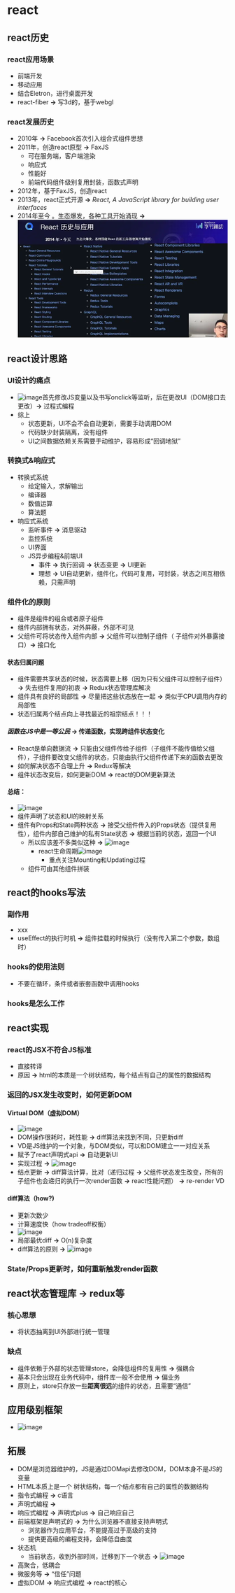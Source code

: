 # react
## react历史
### react应用场景
- 前端开发
- 移动应用
- 结合Eletron，进行桌面开发
- react-fiber **->** 写3d的，基于webgl
### react发展历史
- 2010年 **->** Facebook首次引入组合式组件思想
- 2011年，创造react原型 **->** FaxJS
	- 可在服务端，客户端渲染
	- 响应式
	- 性能好
	- 前端代码组件级别复用封装，函数式声明
- 2012年，基于FaxJS，创造react
- 2013年，react正式开源 **->** *React, A JavaScript  library for building user interfaces*
- 2014年至今 。生态爆发，各种工具开始涌现 **->** ![image](https://raw.githubusercontent.com/glows777/image-hosting/main/杂图/image.3pfoiorq2xa0.webp)
## react设计思路
### UI设计的痛点
- ![image](https://cdn.jsdelivr.net/gh/glows777/image-hosting@main/杂图/image.29df2pyxpsis.webp)首先修改JS变量以及书写onclick等监听，后在更改UI（DOM接口去更改）**->** 过程式编程
- 综上
	- 状态更新，UI不会不会自动更新，需要手动调用DOM
	- 代码缺少封装隔离，没有组件
	- UI之间数据依赖关系需要手动维护，容易形成“回调地狱”
### 转换式&响应式
- 转换式系统
	- 给定输入，求解输出
	- 编译器
	- 数值运算
	- 算法题
- 响应式系统
	- 监听事件 **->** 消息驱动
	- 监控系统
	- UI界面
	- JS异步编程&前端UI
		- 事件 **->** 执行回调 **->** 状态变更 **->** UI更新
		- 理想 **->** UI自动更新，组件化，代码可复用，可封装，状态之间互相依赖，只需声明
### 组件化的原则
- 组件是组件的组合或者原子组件
- 组件内部拥有状态，对外屏蔽，外部不可见
- 父组件可将状态传入组件内部 **->** 父组件可以控制子组件（ 子组件对外暴露接口）**->** 接口化
#### 状态归属问题
-  组件需要共享状态的时候，状态需要上移（因为只有父组件可以控制子组件） **->** 失去组件复用的初衷 **->** Redux状态管理库解决
- 组件具有良好的局部性 **->** 尽量把这些状态放在一起 **->** 类似于CPU调用内存的局部性
- 状态归属两个结点向上寻找最近的祖宗结点！！！
#### *函数在JS中是一等公民* **->** 传递函数，实现跨组件状态变化
- React是单向数据流 **->** 只能由父组件传给子组件（子组件不能传值给父组件），子组件要改变父组件的状态，只能由执行父组件传递下来的函数去更改
- 如何解决状态不合理上升 **->** Redux等解决
- 组件状态改变后，如何更新DOM **->** react的DOM更新算法
#### 总结：
- ![image](https://cdn.jsdelivr.net/gh/glows777/image-hosting@main/杂图/image.1n0knwd7381s.webp) 
- 组件声明了状态和UI的映射关系
- 组件有Props和State两种状态 **->** 接受父组件传入的Props状态（提供复用性），组件内部自己维护的私有State状态 **->** 根据当前的状态，返回一个UI 
	- 所以应该差不多类似这种 **->**  ![image](https://cdn.jsdelivr.net/gh/glows777/image-hosting@main/杂图/image.6x6oecu3l7k0.webp)
		- react生命周期![image](https://cdn.jsdelivr.net/gh/glows777/image-hosting@main/杂图/image.35vuz23iqhe0.webp)
			- 重点关注Mounting和Updating过程
	- 组件可由其他组件拼装
## react的hooks写法
### 副作用
- xxx
- useEffect的执行时机 **->** 组件挂载的时候执行（没有传入第二个参数，数组时）
### hooks的使用法则
- 不要在循环，条件或者嵌套函数中调用hooks
### hooks是怎么工作
## react实现
### react的JSX不符合JS标准
- 直接转译
- 原因 **->** html的本质是一个树状结构，每个结点有自己的属性的数据结构 
### 返回的JSX发生改变时，如何更新DOM
#### Virtual DOM（虚拟DOM）
- ![image](https://cdn.jsdelivr.net/gh/glows777/image-hosting@main/杂图/image.6mx8o2sebgk0.webp) 
- DOM操作很耗时，耗性能 **->** diff算法来找到不同，只更新diff
- VD是JS维护的一个对象，与DOM类似，可以和DOM建立一一对应关系
- 赋予了react声明式api **->** 自动更新UI
- 实现过程 **->** ![image](https://cdn.jsdelivr.net/gh/glows777/image-hosting@main/杂图/image.r4z4xj0pdcw.webp) 
- 结点更新 **->** diff算法计算，比对（递归过程 **->** 父组件状态发生改变，所有的子组件也会递归的执行一次render函数 **->** react性能问题） **->** re-render VD
#### diff算法（how?)
- 更新次数少
- 计算速度快（how tradeoff权衡）
- ![image](https://cdn.jsdelivr.net/gh/glows777/image-hosting@main/杂图/image.70bimo5pbbg0.webp) 
- 局部最优diff **->** O(n)复杂度
- diff算法的原则 **->** ![image](https://cdn.jsdelivr.net/gh/glows777/image-hosting@main/杂图/image.5ehoy71qcfg0.webp) 
### State/Props更新时，如何重新触发render函数
## react状态管理库 **->** redux等
### 核心思想
- 将状态抽离到UI外部进行统一管理
### 缺点
- 组件依赖于外部的状态管理store，会降低组件的复用性 **->** 强耦合
- 基本只会出现在业务代码中，组件库一般不会使用 **->** 偏业务
- 原则上，store只存放一些**距离很远**的组件的状态，且需要“通信”
## 应用级别框架
- ![image](https://cdn.jsdelivr.net/gh/glows777/image-hosting@main/杂图/image.67tbq14n9680.webp) 
## 拓展
- DOM是浏览器维护的，JS是通过DOMapi去修改DOM，DOM本身不是JS的变量
- HTML本质上是一个 树状结构，每一个结点都有自己的属性的数据结构
- 指令式编程 **->** c语言
- 声明式编程 **->** 
- 响应式编程 **->** 声明式plus **->** 自己响应自己
- 前端框架是声明式的 **->** 为什么浏览器不直接支持声明式
	- 浏览器作为应用平台，不能提高过于高级的支持
	- 提供更高级的编程支持，会降低自由度
- 状态机
	- 当前状态，收到外部时间，迁移到下一个状态 **->** ![image](https://cdn.jsdelivr.net/gh/glows777/image-hosting@main/杂图/image.82s3dicqup8.webp) 
- 高聚合，低耦合
- 微服务等 **->** “信任”问题
- 虚拟DOM **->** 响应式编程 **->** react的核心
